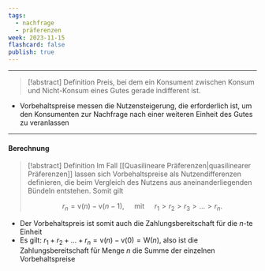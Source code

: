 ```yaml
---
tags:
  - nachfrage
  - präferenzen
week: 2023-11-15
flashcard: false
publish: true
---
```

***

> [!abstract] Definition
> Preis, bei dem ein Konsument zwischen Konsum und Nicht-Konsum eines Gutes gerade indifferent ist.

- Vorbehaltspreise messen die Nutzensteigerung, die erforderlich ist, um den Konsumenten zur Nachfrage nach einer weiteren Einheit des Gutes zu veranlassen

***
#### Berechnung

> [!abstract] Definition 
> Im Fall [[Quasilineare Präferenzen|quasilinearer Präferenzen]] lassen sich Vorbehaltspreise als Nutzendifferenzen definieren, die beim Vergleich des Nutzens aus aneinanderliegenden Bündeln entstehen. Somit gilt
> 
> $$
> r_{n} = \mathrm{v}(n) - \mathrm{v}(n - 1), \quad \text{ mit } \quad r_{1} > r_{2} > r_{3} > \dots > r_{n}.
> $$

- Der Vorbehaltspreis ist somit auch die Zahlungsbereitschaft für die $n$-te Einheit
- Es gilt: $r_1+r_2+\ldots+r_n=\mathrm{v}(n)-\mathrm{v}(0)=\mathrm{W}(n)$, also ist die Zahlungsbereitschaft für Menge $n$ die Summe der einzelnen Vorbehaltspreise
